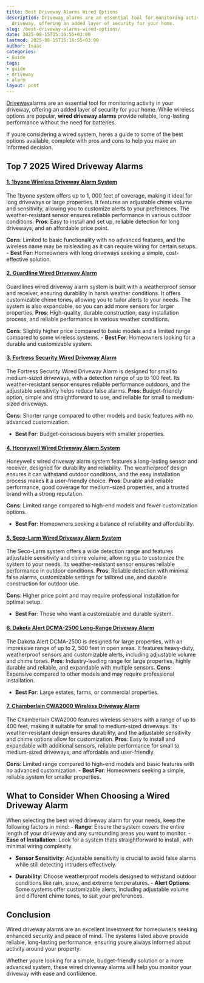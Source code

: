 ```yaml
---
title: Best Driveway Alarms Wired Options
description: Driveway alarms are an essential tool for monitoring activity in your
  driveway, offering an added layer of security for your home.
slug: /best-driveway-alarms-wired-options/
date: 2025-08-15T15:16:55+03:00
lastmod: 2025-08-15T15:16:55+03:00
author: Isaac
categories:
- Guide
tags:
- guide
- driveway
- alarm
layout: post
---
```

[Driveway](https://pestpolicy.com/best-driveway-alarms/)alarms are an essential tool for monitoring activity in your driveway, offering an added layer of security for your home. While wireless options are popular, **wired driveway alarms** provide reliable, long-lasting performance without the need for batteries.

If youre considering a wired system, heres a guide to some of the best options available, complete with pros and cons to help you make an informed decision.

##  **Top 7 2025 Wired Driveway Alarms**

####  [**1. 1byone Wireless Driveway Alarm System**](https://www.amazon.com/dp/B01B5LSI8O?tag=p-policy-20)

The 1byone system offers up to 1, 000 feet of coverage, making it ideal for long driveways or large properties. It features an adjustable chime volume and sensitivity, allowing you to customize alerts to your preferences. The weather-resistant sensor ensures reliable performance in various outdoor conditions. **Pros**: Easy to install and set up, reliable detection for long driveways, and an affordable price point.

**Cons**: Limited to basic functionality with no advanced features, and the wireless name may be misleading as it can require wiring for certain setups. - **Best For**: Homeowners with long driveways seeking a simple, cost-effective solution.

####  [**2. Guardline Wired Driveway Alarm**](https://www.amazon.com/dp/B07ZZT5MN4?tag=p-policy-20)

Guardlines wired driveway alarm system is built with a weatherproof sensor and receiver, ensuring durability in harsh weather conditions. It offers customizable chime tones, allowing you to tailor alerts to your needs. The system is also expandable, so you can add more sensors for larger properties. **Pros**: High-quality, durable construction, easy installation process, and reliable performance in various weather conditions.

**Cons**: Slightly higher price compared to basic models and a limited range compared to some wireless systems. - **Best For**: Homeowners looking for a durable and customizable system.

####  [**3. Fortress Security Wired Driveway Alarm**](https://www.amazon.com/dp/B08VVKYNY1?tag=p-policy-20)

The Fortress Security Wired Driveway Alarm is designed for small to medium-sized driveways, with a detection range of up to 100 feet. Its weather-resistant sensor ensures reliable performance outdoors, and the adjustable sensitivity helps reduce false alarms. **Pros**: Budget-friendly option, simple and straightforward to use, and reliable for small to medium-sized driveways.

**Cons**: Shorter range compared to other models and basic features with no advanced customization.

- **Best For**: Budget-conscious buyers with smaller properties.

####  [**4. Honeywell Wired Driveway Alarm System**](https://www.amazon.com/dp/B07MQX3YZ8?tag=p-policy-20)

Honeywells wired driveway alarm system features a long-lasting sensor and receiver, designed for durability and reliability. The weatherproof design ensures it can withstand outdoor conditions, and the easy installation process makes it a user-friendly choice. **Pros**: Durable and reliable performance, good coverage for medium-sized properties, and a trusted brand with a strong reputation.

**Cons**: Limited range compared to high-end models and fewer customization options.

- **Best For**: Homeowners seeking a balance of reliability and affordability.

####  [**5. Seco-Larm Wired Driveway Alarm System**](https://www.amazon.com/dp/B01B5KZ6PQ?tag=p-policy-20)

The Seco-Larm system offers a wide detection range and features adjustable sensitivity and chime volume, allowing you to customize the system to your needs. Its weather-resistant sensor ensures reliable performance in outdoor conditions. **Pros**: Reliable detection with minimal false alarms, customizable settings for tailored use, and durable construction for outdoor use.

**Cons**: Higher price point and may require professional installation for optimal setup.

- **Best For**: Those who want a customizable and durable system.

####  [**6. Dakota Alert DCMA-2500 Long-Range Driveway Alarm**](https://www.amazon.com/dp/B07ZZT5MN4?tag=p-policy-20)

The Dakota Alert DCMA-2500 is designed for large properties, with an impressive range of up to 2, 500 feet in open areas. It features heavy-duty, weatherproof sensors and customizable alerts, including adjustable volume and chime tones. **Pros**: Industry-leading range for large properties, highly durable and reliable, and expandable with multiple sensors. **Cons**: Expensive compared to other models and may require professional installation.

- **Best For**: Large estates, farms, or commercial properties.

####  [**7. Chamberlain CWA2000 Wireless Driveway Alarm**](https://www.amazon.com/dp/B07ZZT5MN4?tag=p-policy-20)

The Chamberlain CWA2000 features wireless sensors with a range of up to 400 feet, making it suitable for small to medium-sized driveways. Its weather-resistant design ensures durability, and the adjustable sensitivity and chime options allow for customization. **Pros**: Easy to install and expandable with additional sensors, reliable performance for small to medium-sized driveways, and affordable and user-friendly.

**Cons**: Limited range compared to high-end models and basic features with no advanced customization. - **Best For**: Homeowners seeking a simple, reliable system for smaller properties.

##  **What to Consider When Choosing a Wired Driveway Alarm**

When selecting the best wired driveway alarm for your needs, keep the following factors in mind: - **Range**: Ensure the system covers the entire length of your driveway and any surrounding areas you want to monitor. - **Ease of Installation**: Look for a system thats straightforward to install, with minimal wiring complexity.

- **Sensor Sensitivity**: Adjustable sensitivity is crucial to avoid false alarms while still detecting intruders effectively.

- **Durability**: Choose weatherproof models designed to withstand outdoor conditions like rain, snow, and extreme temperatures. - **Alert Options**: Some systems offer customizable alerts, including adjustable volume and different chime tones, to suit your preferences.

##  **Conclusion**

Wired driveway alarms are an excellent investment for homeowners seeking enhanced security and peace of mind. The systems listed above provide reliable, long-lasting performance, ensuring youre always informed about activity around your property.

Whether youre looking for a simple, budget-friendly solution or a more advanced system, these wired driveway alarms will help you monitor your driveway with ease and confidence.
